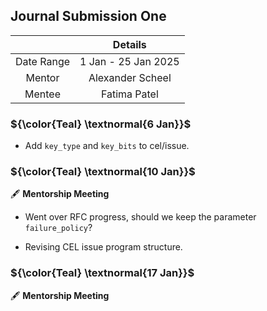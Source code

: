 ## Journal Submission One 

|  | Details |
| :---------: | :-------------: |
| Date Range  | 1 Jan - 25 Jan 2025  |
| Mentor  | Alexander Scheel  |
| Mentee  | Fatima Patel |

###  ${\color{Teal} \textnormal{6 Jan}}$
* Add `key_type` and `key_bits` to cel/issue.

###  ${\color{Teal} \textnormal{10 Jan}}$
🖋️ **Mentorship Meeting**
* Went over RFC progress, should we keep the parameter `failure_policy`?

* Revising CEL issue program structure.

###  ${\color{Teal} \textnormal{17 Jan}}$
🖋️ **Mentorship Meeting**
